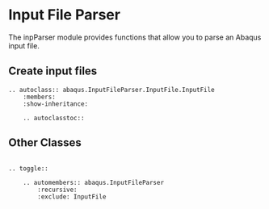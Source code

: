 # Input File Parser

The inpParser module provides functions that allow you to parse an Abaqus input file.

## Create input files

```{eval-rst}
.. autoclass:: abaqus.InputFileParser.InputFile.InputFile
    :members:
    :show-inheritance:

    .. autoclasstoc::
```

## Other Classes

```{eval-rst}

.. toggle::

    .. automembers:: abaqus.InputFileParser
        :recursive:
        :exclude: InputFile
```
